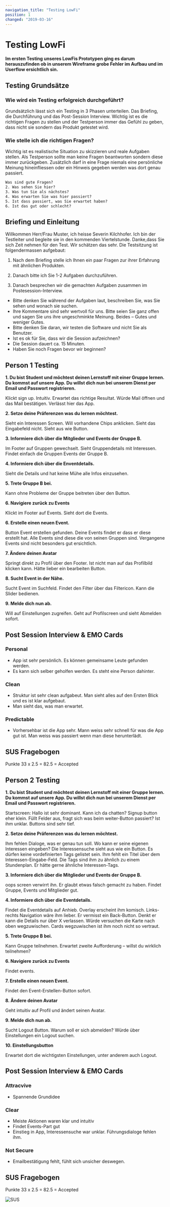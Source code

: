 ```yaml
---
navigation_title: "Testing LowFi"
position: 1
changed: "2019-03-16"
---
```


# Testing LowFi
**Im ersten Testing unseres LowFis Prototypen ging es darum herauszufinden ob in unserem Wireframe grobe Fehler im Aufbau und im Userflow ersichtlich sin.**

## Testing Grundsätze

### Wie wird ein Testing erfolgreich durchgeführt?
Grundsätzlich lässt sich ein Testing in 3 Phasen unterteilen. Das Briefing, die Durchführung und das Post-Session Interview. Wichtig ist es die richtigen Fragen zu stellen und der Testperson immer das Gefühl zu geben, dass nicht sie sondern das Produkt getestet wird.

### Wie stelle ich die richtigen Fragen?
Wichtig ist es realistische Situation zu skizzieren und reale Aufgaben stellen. Als Testperson sollte man keine Fragen beantworten sondern diese immer zurückgeben. Zusätzlich darf in eine Frage niemals eine persönliche Meinung hineinfliessen oder ein Hinweis gegeben werden was dort genau passiert.

```html
Was sind gute Fragen?
2. Was sehen Sie hier?
3. Was tun Sie als nächstes?
4. Was erwarten Sie was hier passiert?
5. Ist dass passiert, was Sie erwartet haben?
6. Ist das gut oder schlecht?
```

## Briefing und Einleitung

Willkommen Herr/Frau Muster, ich heisse Severin Kilchhofer. Ich bin der Testleiter und begleite sie in den kommenden Viertelstunde. Danke,dass Sie sich Zeit nehmen für den Test. Wir schätzen das sehr. Die Testsitzung ist folgendermassen aufgebaut:

1. Nach dem Briefing stelle ich Ihnen ein paar Fragen zur ihrer Erfahrung mit ähnlichen Produkten.

2. Danach bitte ich Sie 1-2 Aufgaben durchzuführen.

3. Danach besprechen wir die gemachten Aufgaben zusammen im Postesession-Interview.

* Bitte denken Sie während der Aufgaben laut, beschreiben Sie, was Sie sehen und wonach sie suchen.
* Ihre Kommentare sind sehr wertvoll für uns. Bitte seien Sie ganz offen und sagen Sie uns ihre ungeschminkte Meinung. Beides – Gutes und weniger Gutes.
* Bitte denken Sie daran, wir testen die Software und nicht Sie als Benutzer.
* Ist es ok für Sie, dass wir die Session aufzeichnen?
* Die Session dauert ca. 15 Minuten.
* Haben Sie noch Fragen bevor wir beginnen?

## Person 1 Testing

**1. Du bist Student und möchtest deinen Lernstoff mit einer Gruppe lernen. Du kommst auf unsere App. Du willst dich nun bei unserem Dienst per Email und Passwort registrieren.**

Klickt sign up. Intuitiv. Erwartet das richtige Resultat. Würde Mail öffnen und das Mail bestätigen. Verlässt hier das App.
 

**2. Setze deine Präferenzen was du lernen möchtest.**

Sieht ein Interessen Screen. Will vorhandene Chips anklicken. Sieht das Eingabefeld nicht. Sieht aus wie Button.

**3. Informiere dich über die Mitglieder und Events der Gruppe B.**

Im Footer auf Gruppen gewechselt. Sieht Gruppendetails mit Interessen. Findet einfach die Gruppen Events der Gruppe B.
    
**4. Informiere dich über die Enventdetails.**

Sieht die Details und hat keine Mühe alle Infos einzusehen.

**5. Trete Gruppe B bei.**

Kann ohne Probleme der Gruppe beitreten über den Button.
    
**6. Navigiere zurück zu Events**

Klickt im Footer auf Events. Sieht dort die Events.
    
**6. Erstelle einen neuen Event.**

Button Event erstellen gefunden. Deine Events findet er dass er diese erstellt hat. Alle Events sind diese die von seinen Gruppen sind. Vergangene Events sind nicht besonders gut ersichtlich.

**7. Ändere deinen Avatar**

 Springt direkt zu Profil über den Footer. Ist nicht man auf das Profilbild klicken kann. Hätte lieber ein bearbeiten Button.

**8. Sucht Event in der Nähe.**

Sucht Event im Suchfeld. Findet den Filter über das Filtericon. Kann die Slider bedienen.

**9.  Melde dich nun ab.**

Will auf Einstellungen zugreifen. Geht auf Profilscreen und sieht Abmelden sofort.

## Post Session Interview & EMO Cards
### Personal
* App ist sehr persönlich. Es können gemeinsame Leute gefunden werden.
* Es kann sich selber geholfen werden. Es steht eine Person dahinter.

### Clean
* Struktur ist sehr clean aufgabeut. Man sieht alles auf den Ersten Blick und es ist klar aufgebaut.
* Man sieht das, was man erwartet.
### Predictable
* Vorhersehbar ist die App sehr. Mann weiss sehr schnell für was die App gut ist. Man weiss was passiert wenn man diese herunterlädt.

## SUS Fragebogen
Punkte 33 x 2.5 = 82.5 = Accepted


## Person 2 Testing

**1. Du bist Student und möchtest deinen Lernstoff mit einer Gruppe lernen. Du kommst auf unsere App. Du willst dich nun bei unserem Dienst per Email und Passwort registrieren.**

Startscreen: Hallo ist sehr dominant. Kann ich da chatten? Signup button eher klein.
Füllt Felder aus, fragt sich was beim weiter-Button passiert? Ist ihm unklar. Buttons sind sehr tief.

**2. Setze deine Präferenzen was du lernen möchtest.**

Ihm fehlen Dialoge, was er genau tun soll. Wo kann er seine eigenen Interessen eingeben? Die Interessensuche sieht aus wie ein Button. Es dürfen keine vordefinierten Tags gelistet sein. Ihm fehlt ein Titel über dem Interessen-Eingabe-Feld. Die Tags sind ihm zu ähnlich zu einem Stundenplan. Er hätte gerne ähnliche Interessen-Tags.
    
**3. Informiere dich über die Mitglieder und Events der Gruppe B.**

oops screen verwirrt ihn. Er glaubt etwas falsch gemacht zu haben. Findet Gruppe, Events und Mitglieder gut.

**4. Informiere dich über die Eventdetails.**

Findet die Eventdetails auf Anhieb. Overlay erscheint ihm komisch. Links-rechts Navigation wäre ihm lieber. Er vermisst ein Back-Button. Denkt er kann die Details nur über X verlassen. Würde versuchen die Karte nach oben wegzuwischen. Cards wegzuwischen ist ihm noch nicht so vertraut.

**5. Trete Gruppe B bei.**

Kann Gruppe teilnehmen. Erwartet zweite Aufforderung – willst du wirklich teilnehmen?


**6. Navigiere zurück zu Events**

Findet events.

**7. Erstelle einen neuen Event.**

Findet den Event-Erstellen-Button sofort.

**8. Ändere deinen Avatar**

Geht intuitiv auf Profil und ändert seinen Avatar.

**9. Melde dich nun ab.**

Sucht Logout Button. Warum soll er sich abmelden? Würde über Einstellungen ein Logout suchen.

**10. Einstellungsbutton**

Erwartet dort die wichtigsten Einstellungen, unter anderem auch Logout.

## Post Session Interview & EMO Cards
### Attracvive
* Spannende Grundidee

### Clear
* Meiste Aktionen waren klar und intuitiv
* Findet Events-Part gut
* Einstieg in App, Interessensuche war unklar. Führungsdialoge fehlen ihm. 

### Not Secure
* Emailbestätigung fehlt, fühlt sich unsicher deswegen.

## SUS Fragebogen 
Punkte 33 x 2.5 = 82.5 = Accepted

![SUS](_media/SUS.png)